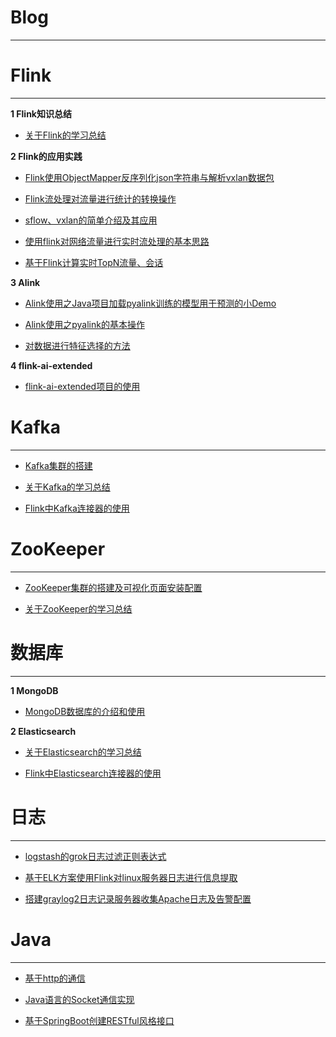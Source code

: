 # Blog

---


# Flink

---

**1 Flink知识总结**

- [关于Flink的学习总结](https://github.com/WuJialei/Accumulation/blob/master/28.关于Flink的学习总结.md)

**2 Flink的应用实践**

- [Flink使用ObjectMapper反序列化json字符串与解析vxlan数据包](https://github.com/WuJialei/Accumulation/blob/master/10.flink%E4%BD%BF%E7%94%A8ObjectMapper%E5%8F%8D%E5%BA%8F%E5%88%97%E5%8C%96json%E5%AD%97%E7%AC%A6%E4%B8%B2%E4%B8%8E%E8%A7%A3%E6%9E%90vxlan%E6%95%B0%E6%8D%AE%E5%8C%85.md)

- [Flink流处理对流量进行统计的转换操作](https://github.com/WuJialei/Accumulation/blob/master/11.flink%E6%B5%81%E5%A4%84%E7%90%86%E5%AF%B9%E6%B5%81%E9%87%8F%E8%BF%9B%E8%A1%8C%E7%BB%9F%E8%AE%A1%E7%9A%84%E8%BD%AC%E6%8D%A2%E6%93%8D%E4%BD%9C.md)

- [sflow、vxlan的简单介绍及其应用](https://github.com/WuJialei/Accumulation/blob/master/14.sflow、vxlan的简单介绍及其应用.md)

- [使用flink对网络流量进行实时流处理的基本思路](https://github.com/WuJialei/Accumulation/blob/master/15.%E4%BD%BF%E7%94%A8flink%E5%AF%B9%E7%BD%91%E7%BB%9C%E6%B5%81%E9%87%8F%E8%BF%9B%E8%A1%8C%E5%AE%9E%E6%97%B6%E6%B5%81%E5%A4%84%E7%90%86%E7%9A%84%E5%9F%BA%E6%9C%AC%E6%80%9D%E8%B7%AF.md)

- [基于Flink计算实时TopN流量、会话](https://github.com/WuJialei/Accumulation/blob/master/27.基于Flink计算实时TopN流量、会话.md)

**3 Alink**

- [Alink使用之Java项目加载pyalink训练的模型用于预测的小Demo](https://github.com/WuJialei/Accumulation/blob/master/20.Alink%E4%BD%BF%E7%94%A8%E4%B9%8Bjava%E9%A1%B9%E7%9B%AE%E5%8A%A0%E8%BD%BDpyalink%E8%AE%AD%E7%BB%83%E7%9A%84%E6%A8%A1%E5%9E%8B%E7%94%A8%E4%BA%8E%E9%A2%84%E6%B5%8B%E7%9A%84%E5%B0%8FDemo.md)

- [Alink使用之pyalink的基本操作](https://github.com/WuJialei/Accumulation/blob/master/21.Alink%E4%BD%BF%E7%94%A8%E4%B9%8Bpyalink%E7%9A%84%E5%9F%BA%E6%9C%AC%E6%93%8D%E4%BD%9C.md)

- [对数据进行特征选择的方法](https://github.com/WuJialei/Accumulation/blob/master/22.%E5%AF%B9%E6%95%B0%E6%8D%AE%E8%BF%9B%E8%A1%8C%E7%89%B9%E5%BE%81%E9%80%89%E6%8B%A9%E7%9A%84%E6%96%B9%E6%B3%95.md)

**4 flink-ai-extended**

- [flink-ai-extended项目的使用](https://github.com/WuJialei/Accumulation/blob/master/18.flink-ai-extended%E7%9A%84%E4%BD%BF%E7%94%A8.md)


# Kafka

---

- [Kafka集群的搭建](https://github.com/WuJialei/Accumulation/blob/master/19.kafka%E9%9B%86%E7%BE%A4%E7%9A%84%E5%AE%89%E8%A3%85.md)

- [关于Kafka的学习总结](https://github.com/WuJialei/Accumulation/blob/master/30.关于Kafka的学习总结.md)

- [Flink中Kafka连接器的使用](https://github.com/WuJialei/Accumulation/blob/master/31.Flink中Kafka连接器的使用.md)

# ZooKeeper

---

- [ZooKeeper集群的搭建及可视化页面安装配置](https://github.com/WuJialei/Accumulation/blob/master/17.zookeeper%E9%9B%86%E7%BE%A4%E7%9A%84%E6%90%AD%E5%BB%BA%E5%8F%8A%E5%8F%AF%E8%A7%86%E5%8C%96%E9%A1%B5%E9%9D%A2%E5%AE%89%E8%A3%85%E9%85%8D%E7%BD%AE.md)

- [关于ZooKeeper的学习总结](https://github.com/WuJialei/Accumulation/blob/master/29.关于ZooKeeper的学习总结.md)


# 数据库

---

**1 MongoDB**

- [MongoDB数据库的介绍和使用](https://github.com/WuJialei/Accumulation/blob/master/26.MongoDB数据库的介绍和使用.md)

**2 Elasticsearch**

- [关于Elasticsearch的学习总结](https://github.com/WuJialei/Accumulation/blob/master/32.关于Elasticsearch的学习总结.md)

- [Flink中Elasticsearch连接器的使用](https://github.com/WuJialei/Accumulation/blob/master/33.Flink中Elasticsearch连接器的使用.md)


# 日志

---

- [logstash的grok日志过滤正则表达式](https://github.com/WuJialei/Accumulation/blob/master/12.logstash%E7%9A%84grok%E6%97%A5%E5%BF%97%E8%BF%87%E6%BB%A4%E6%AD%A3%E5%88%99%E8%A1%A8%E8%BE%BE%E5%BC%8F.md)

- [基于ELK方案使用Flink对linux服务器日志进行信息提取](https://github.com/WuJialei/Accumulation/blob/master/13.%E5%9F%BA%E4%BA%8EELK%E6%96%B9%E6%A1%88%E4%BD%BF%E7%94%A8flink%E5%AF%B9linux%E6%9C%8D%E5%8A%A1%E5%99%A8%E6%97%A5%E5%BF%97%E8%BF%9B%E8%A1%8C%E4%BF%A1%E6%81%AF%E6%8F%90%E5%8F%96.md)

- [搭建graylog2日志记录服务器收集Apache日志及告警配置](https://github.com/WuJialei/Accumulation/blob/master/16.%E6%90%AD%E5%BB%BAgraylog2%E6%97%A5%E5%BF%97%E8%AE%B0%E5%BD%95%E6%9C%8D%E5%8A%A1%E5%99%A8%E6%94%B6%E9%9B%86apache%E6%97%A5%E5%BF%97%E5%8F%8A%E5%91%8A%E8%AD%A6%E9%85%8D%E7%BD%AE.md)

# Java

---

- [基于http的通信](https://github.com/WuJialei/Accumulation/blob/master/23.%E5%9F%BA%E4%BA%8Ehttp%E7%9A%84%E9%80%9A%E4%BF%A1.md)

- [Java语言的Socket通信实现](https://github.com/WuJialei/Accumulation/blob/master/24.java%E8%AF%AD%E8%A8%80%E7%9A%84socket%E9%80%9A%E4%BF%A1%E5%AE%9E%E7%8E%B0.md)

- [基于SpringBoot创建RESTful风格接口](https://github.com/WuJialei/Accumulation/blob/master/25.%E5%9F%BA%E4%BA%8ESpringBoot%E5%88%9B%E5%BB%BARESTful%E9%A3%8E%E6%A0%BC%E6%8E%A5%E5%8F%A3.md)



